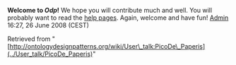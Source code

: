 __Welcome to _Odp_!__ We hope you will contribute much and well. 
You will probably want to read the [help pages](http://ontologydesignpatterns.org/wiki/Help:Contents "Help:Contents"). Again, welcome and have fun! [Admin](http://ontologydesignpatterns.org/wiki/index.php?title=User:Admin&action=edit&redlink=1 "User:Admin (not yet written)") 16:27, 26 June 2008 (CEST)





Retrieved from "[http://ontologydesignpatterns.org/wiki/User\_talk:PicoDe\_Paperis](../User_talk/PicoDe_Paperis)"